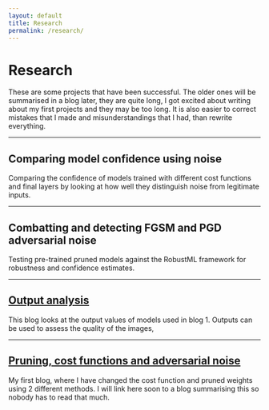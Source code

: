 ```yaml
---
layout: default
title: Research
permalink: /research/
---
```

# Research
These are some projects that have been successful. The older ones will be summarised in a blog later, they are quite long, I got excited about writing about my first projects and they may be too long. It is also easier to correct mistakes that I made and misunderstandings that I had, than rewrite everything. 

---

## Comparing model confidence using noise
Comparing the confidence of models trained with different cost functions and final layers by looking at how well they distinguish noise from legitimate inputs.

---

## Combatting and detecting FGSM and PGD adversarial noise
Testing pre-trained pruned models against the RobustML framework for robustness and confidence estimates.

---

## [Output analysis](/output_analysis_article)
This blog looks at the output values of models used in blog 1. Outputs can be used to assess the quality of the images,

---

## [Pruning, cost functions and adversarial noise](/article_pruning)
My first blog, where I have changed the cost function and pruned weights using 2 different methods. I will link here soon to a blog summarising this so nobody has to read that much. 